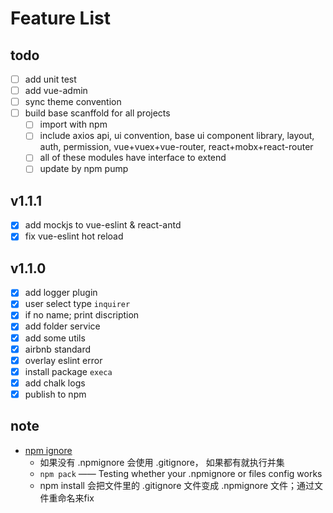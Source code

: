 # Feature List

## todo
- [ ] add unit test
- [ ] add vue-admin
- [ ] sync theme convention
- [ ] build base scanffold for all projects
  - [ ] import with npm
  - [ ] include axios api, ui convention, base ui component library, layout, auth, permission, vue+vuex+vue-router, react+mobx+react-router
  - [ ] all of these modules have interface to extend
  - [ ] update by npm pump

## v1.1.1
- [x] add mockjs to vue-eslint & react-antd
- [x] fix vue-eslint hot reload

## v1.1.0
- [x] add logger plugin
- [x] user select type `inquirer`
- [x] if no name; print discription
- [x] add folder service
- [x] add some utils
- [x] airbnb standard
- [x] overlay eslint error
- [x] install package `execa`
- [x] add chalk logs
- [x] publish to npm

## note
- [npm ignore](https://docs.npmjs.com/misc/developers#keeping-files-out-of-your-package)
  - 如果没有 .npmignore 会使用 .gitignore， 如果都有就执行并集
  - `npm pack` —— Testing whether your .npmignore or files config works
  - npm install 会把文件里的 .gitignore 文件变成 .npmignore 文件；通过文件重命名来fix
